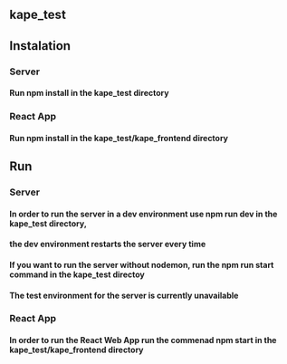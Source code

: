 ## kape_test

## Instalation

### Server

#### Run npm install in the kape_test directory

### React App

#### Run npm install in the kape_test/kape_frontend directory

## Run

### Server

#### In order to run the server in a dev environment use npm run dev in the kape_test directory, 
#### the dev environment restarts the server every time 

#### If you want to run the server without nodemon, run the npm run start command in the kape_test directoy

#### The test environment for the server is currently unavailable 

### React App

#### In order to run the React Web App run the commenad npm start in the  kape_test/kape_frontend directory